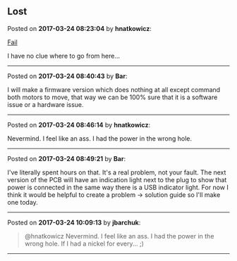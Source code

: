 ## Lost
Posted on **2017-03-24 08:23:04** by **hnatkowicz**:

[Fail](//muut.com/u/maslowcnc/s3/:maslowcnc:rAGR:fail.jpg.jpg) 

I have no clue where to go from here...

---

Posted on **2017-03-24 08:40:43** by **Bar**:

I will make a firmware version which does nothing at all except command both motors to move, that way we can be 100% sure that it is a software issue or a hardware issue.

---

Posted on **2017-03-24 08:46:14** by **hnatkowicz**:

Nevermind. I feel like an ass. I had the power in the wrong hole.

---

Posted on **2017-03-24 08:49:21** by **Bar**:

I've literally spent hours on that. It's a real problem, not your fault. The next version of the PCB will have an indication light next to the plug to show that power is connected in the same way there is a USB indicator light. For now I think it would be helpful to create a problem -> solution guide so I'll make one today.

---

Posted on **2017-03-24 10:09:13** by **jbarchuk**:

> @hnatkowicz
> Nevermind. I feel like an ass. I had the power in the wrong hole.
If I had a nickel for every... ;)

---

